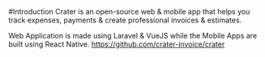 
#Introduction
Crater is an open-source web & mobile app that helps you track expenses, payments & create professional invoices & estimates.

Web Application is made using Laravel & VueJS while the Mobile Apps are built using React Native.
https://github.com/crater-invoice/crater

